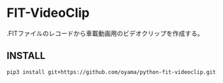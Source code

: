 # FIT-VideoClip

.FITファイルのレコードから車載動画用のビデオクリップを作成する。

## INSTALL

```
pip3 install git+https://github.com/oyama/python-fit-videoclip.git

```


